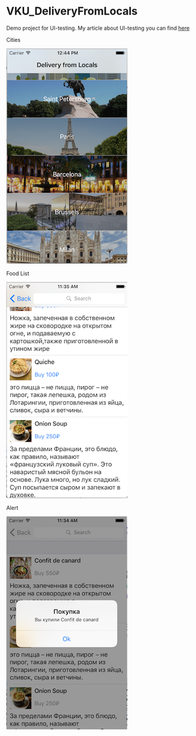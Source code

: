 # VKU_DeliveryFromLocals
Demo project for UI-testing.
My article about UI-testing you can find [here](http://cocoa-beans.ru/tools/ui-tesing/)

Cities

![Cities](Images/Cities.png)

Food List

![Food List](Images/FoodList.png)

Alert

![Alert](Images/Alert.png)

